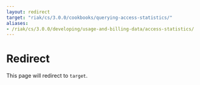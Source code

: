 ```yaml
---
layout: redirect
target: "riak/cs/3.0.0/cookbooks/querying-access-statistics/"
aliases:
- /riak/cs/3.0.0/developing/usage-and-billing-data/access-statistics/
---
```


# Redirect

This page will redirect to `target`.
